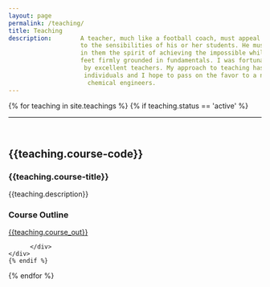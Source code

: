 ```yaml
---
layout: page
permalink: /teaching/
title: Teaching
description:        A teacher, much like a football coach, must appeal 
                    to the sensibilities of his or her students. He must instill 
                    in them the spirit of achieving the impossible while keeping their 
                    feet firmly grounded in fundamentals. I was fortunate to have been instructed
                     by excellent teachers. My approach to teaching has been inspired by these great 
                     individuals and I hope to pass on the favor to a new generation of
                      chemical engineers.
---
```


<section id="why">
    <div class="container">

{% for teaching in site.teachings %}
    {% if teaching.status == 'active' %}
    <hr style="width: 100% !important;
                max-width: none!important;
                border:none!important;
                height:1px!important;
                background-color:black;">    
    <div class="row">
        <div class="col-lg-8 col-md-12 text-left">
            <h2><b>{{teaching.course-code}}</b></h2>
            <h3>{{teaching.course-title}}</h3>
            <p>{{teaching.description}}</p>
        </div>
        <div class="col-lg-4 col-md-12 text-left">
            <!-- Uncomment below text when classes have determinedlecture hours and office hours  -->
            <!-- <h3>Lectures:</h3> -->
            <!-- <p> -->
                <!-- {% for day in teaching.days %}
                <p style="padding-left: 1em;">
                    {{ day.key }}
                </p>
                {% endfor %} -->
            <!-- {% if teaching.tutorial %}    
            <h3>Tutorials:</h3>
                <p style="padding-left: 1em;">
                    {{teaching.tutorial}}
                </p>
            {% endif %}     -->
            <!-- </p> -->
            <!-- <h3>Office Hours:</h3> <p style="padding-left: 1em;">{{teaching.office_hours}}</p> -->
            <h3> Course Outline</h3>
            <a href="{{ teaching.course_href | prepend: site.baseurl | prepend: site.url }}" target="_blank">{{teaching.course_out}}</a>
            
          </div>            
    </div>
    {% endif %}
{% endfor %}
    

</div>

</section>
